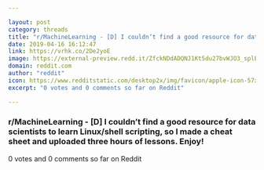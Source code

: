 ```yaml
---

layout: post
category: threads
title: "r/MachineLearning - [D] I couldn’t find a good resource for data scientists to learn Linux/shell scripting, so I made a cheat sheet and uploaded three hours of lessons. Enjoy!"
date: 2019-04-16 16:12:47
link: https://vrhk.co/2De2yoE
image: https://external-preview.redd.it/ZfckNDdADQNJ1Kt5du27bvWJO3_splE31LeHJT1L4FA.jpg?auto=webp&s=877f5bfedbb371ef994373a1b859ca0a2fc2fb8f
domain: reddit.com
author: "reddit"
icon: https://www.redditstatic.com/desktop2x/img/favicon/apple-icon-57x57.png
excerpt: "0 votes and 0 comments so far on Reddit"

---
```


### r/MachineLearning - [D] I couldn’t find a good resource for data scientists to learn Linux/shell scripting, so I made a cheat sheet and uploaded three hours of lessons. Enjoy!

0 votes and 0 comments so far on Reddit